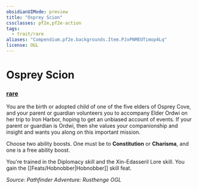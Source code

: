 ```yaml
---
obsidianUIMode: preview
title: "Osprey Scion"
cssclasses: pf2e,pf2e-action
tags:
  - trait/rare
aliases: "Compendium.pf2e.backgrounds.Item.PJxPNMEUTimop4Lq"
license: OGL
---
```

# Osprey Scion

### [rare](rare "Rare Rarity Trait")






You are the birth or adopted child of one of the five elders of Osprey Cove, and your parent or guardian volunteers you to accompany Elder Ordwi on her trip to Iron Harbor, hoping to get an unbiased account of events. If your parent or guardian is Ordwi, then she values your companionship and insight and wants you along on this important mission.

Choose two ability boosts. One must be to **Constitution** or **Charisma**, and one is a free ability boost.

You're trained in the Diplomacy skill and the Xin-Edasseril Lore skill. You gain the [[Feats/Hobnobber|Hobnobber]] skill feat.

*Source: Pathfinder Adventure: Rusthenge*
*OGL*